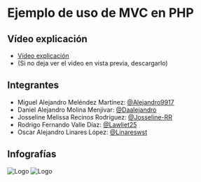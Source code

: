 
# Ejemplo de uso de MVC en PHP

## Vídeo explicación
- [Vídeo explicación](https://udbedu-my.sharepoint.com/:v:/g/personal/mm180363_alumno_udb_edu_sv/EeNC2QquABVFnYDjwY9JlgkBa0rgrnJ8F2Lzi6QjQqIL1A?e=qwZNI7)
- (Si no deja ver el video en vista previa, descargarlo)


## Integrantes

- Miguel Alejandro Meléndez Martínez: [@Alejandro9917](https://github.com/Alejandro9917)
- Daniel Alejandro Molina Menjivar: [@Daalejandro](https://github.com/Daalejandro)
- Josseline Melissa Recinos Rodríguez: [@Josseline-RR](https://github.com/Josseline-RR)
- Rodrigo Fernando Valle Díaz: [@Lawliet25](https://github.com/Lawliet25)
- Oscar Alejandro Linares López: [@Linareswst](https://github.com/Linareswst)


## Infografías

![Logo](https://i.imgur.com/zHNWFfZ.png)
![Logo](https://i.imgur.com/r6AJm0U.png)
